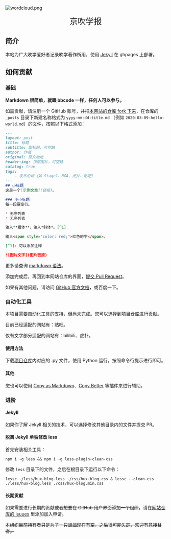 ![wordcloud.png](https://i.loli.net/2020/03/18/DMS4XLyuNsYK8c3.png)

<center style='font-size: 1.8em'>京吹学报</center>

## 简介
本站为广大吹学爱好者记录吹学著作所用，使用 [Jekyll](http://jekyllcn.com) 在 ghpages 上部署。

## 如何贡献
### 基础
**Markdown 很简单，就跟 bbcode 一样，任何人可以参与。**

如需贡献，请注册一个 GitHub 账号，并把[本网站的仓库 fork 下来](https://github.com/hibikilogy/hibikilogy.github.io/fork)，在仓库的  `_posts` 目录下新建名称格式为 `yyyy-mm-dd-title.md` （例如 `2020-03-09-hello-world.md`）的文件，按照以下格式添加：

```markdown
---
layout: post
title: 标题
subtitle: 副标题，可空缺
author: 作者
original: 原文地址
header-img: 顶部图片，可空缺
catalog: true
tags:
    - 发布论坛（如 Stage1、NGA、虎扑、贴吧）
---
## 小标题
这是一个[示例文章](链接)。

### 小小标题
每一段要空行。

* 无序列表
* 无序列表

输入**粗体**，输入*斜体*。[^1]

输入<span style="color: red;">红色的字</span>。

[^1]: 可以添加注释

![图片文字](图片链接)
```

更多请查询 [markdown 语法](https://www.runoob.com/markdown/md-tutorial.html)。

添加完成后，再回到本网站仓库的界面，[提交 Pull Request](https://github.com/hibikilogy/hibikilogy.github.io/compare)。

如果有其他问题，请访问 [GitHub 官方文档](https://guides.github.com/)，或百度一下。

### 自动化工具
本项目需要自动化工具的支持，但尚未完成。您可以选择到[项目仓库](https://github.com/hibikilogy/spiders)进行贡献。

目前已经适配的网站有：贴吧。

仅有文字部分适配的网站有：bilibili、虎扑。

#### 使用方法
下载[项目仓库](https://github.com/hibikilogy/spiders)内对应的 .py 文件，使用 Python 运行，按照命令行提示进行即可。

#### 其他
您也可以使用 [Copy as Markdown](https://chrome.google.com/webstore/detail/fkeaekngjflipcockcnpobkpbbfbhmdn)、[Copy Better](https://chrome.google.com/webstore/detail/hpihdokfdmmghaclaojfpmbckkhjgebc) 等插件来进行辅助。

### 进阶
#### Jekyll
如果你了解 Jekyll 相关的技术，可以选择修改其他目录内的文件并提交 PR。
#### 脱离 Jekyll 单独修改 less
首先安装相关工具： 
```shell
npm i -g less && npm i -g less-plugin-clean-css
```
修改 `less` 目录下的文件，之后在根目录下运行以下命令：
```shell
lessc ./less/hux-blog.less ./css/hux-blog.css & lessc --clean-css ./less/hux-blog.less ./css/hux-blog.min.css
```
#### 长期贡献
如果需要进行长期的贡献<del>或者想要在 GitHub 用户界面添加一个组织</del>，请在[网站仓库的 isuues](https://github.com/hibikilogy/hibikilogy.github.io/issues) 里添加加入申请。

<del>本组织目前持有者只是为了一只蝙蝠现在有空，之后很可能失踪，欢迎有意接替者。</del>